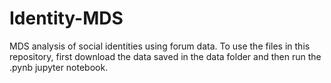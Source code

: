 # Identity-MDS
MDS analysis of social identities using forum data.
To use the files in this repository, first download the data saved in the data folder and then run the .pynb jupyter notebook.
